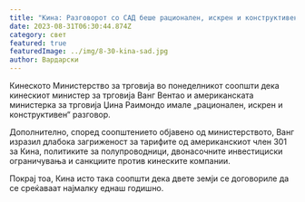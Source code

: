 ```yaml
---
title: "Кина: Разговорот со САД беше рационален, искрен и конструктивен"
date: 2023-08-31T06:30:44.874Z
category: свет
featured: true
featuredImage: ../img/8-30-kina-sad.jpg
author: Вардарски
---
```

Кинеското Министерство за трговија во понеделникот соопшти дека кинескиот министер за трговија Ванг Вентао и американската министерка за трговија Џина Раимондо имале „рационален, искрен и конструктивен“ разговор.

Дополнително, според соопштението објавено од министерството, Ванг изразил длабока загриженост за тарифите од американскиот член 301 за Кина, политиките за полупроводници, двонасочните инвестициски ограничувања и санкциите против кинеските компании.

Покрај тоа, Кина исто така соопшти дека двете земји се договориле да се среќаваат најмалку еднаш годишно.